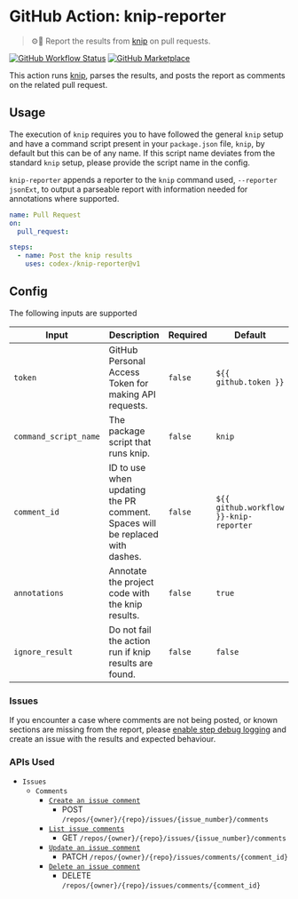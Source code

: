 # GitHub Action: knip-reporter

> ⚙️📄 Report the results from [knip](https://github.com/webpro/knip) on pull requests.

[![GitHub Workflow Status](https://img.shields.io/github/actions/workflow/status/codex-/knip-reporter/ci.yml?style=flat-square)](https://github.com/Codex-/knip-reporter/actions/workflows/ci.yml) [![GitHub Marketplace](https://img.shields.io/badge/Marketplace-knip–reporter-blue?style=flat-square&logo=github&link=https%3A%2F%2Fgithub.com%2Fmarketplace%2Factions%2Fawait-remote-run)](https://github.com/marketplace/actions/knip-reporter)

This action runs [knip](https://github.com/webpro/knip), parses the results, and posts the report as comments on the related pull request.

## Usage

The execution of `knip` requires you to have followed the general `knip` setup and have a command script present in your `package.json` file, `knip`, by default but this can be of any name. If this script name deviates from the standard `knip` setup, please provide the script name in the config.

`knip-reporter` appends a reporter to the `knip` command used, `--reporter jsonExt`, to output a parseable report with information needed for annotations where supported.

```yaml
name: Pull Request
on:
  pull_request:

steps:
  - name: Post the knip results
    uses: codex-/knip-reporter@v1
```

## Config

The following inputs are supported

| Input                 | Description                                                                  | Required | Default                                |
| --------------------- | ---------------------------------------------------------------------------- | -------- | -------------------------------------- |
| `token`               | GitHub Personal Access Token for making API requests.                        | `false`  | `${{ github.token }}`                  |
| `command_script_name` | The package script that runs knip.                                           | `false`  | `knip`                                 |
| `comment_id`          | ID to use when updating the PR comment. Spaces will be replaced with dashes. | `false`  | `${{ github.workflow }}-knip-reporter` |
| `annotations`         | Annotate the project code with the knip results.                             | `false`  | `true`                                 |
| `ignore_result`       | Do not fail the action run if knip results are found.                        | `false`  | `false`                                |

### Issues

If you encounter a case where comments are not being posted, or known sections are missing from the report, please [enable step debug logging](https://docs.github.com/en/actions/monitoring-and-troubleshooting-workflows/enabling-debug-logging#enabling-step-debug-logging) and create an issue with the results and expected behaviour.

### APIs Used

- `Issues`
  - `Comments`
    - [`Create an issue comment`](https://docs.github.com/en/rest/issues/comments#create-an-issue-comment)
      - POST `/repos/{owner}/{repo}/issues/{issue_number}/comments`
    - [`List issue comments`](https://docs.github.com/en/rest/issues/comments#list-issue-comments)
      - GET `/repos/{owner}/{repo}/issues/{issue_number}/comments`
    - [`Update an issue comment`](https://docs.github.com/en/rest/issues/comments#update-an-issue-comment)
      - PATCH `/repos/{owner}/{repo}/issues/comments/{comment_id}`
    - [`Delete an issue comment`](https://docs.github.com/en/rest/issues/comments#delete-an-issue-comment)
      - DELETE `/repos/{owner}/{repo}/issues/comments/{comment_id}`

